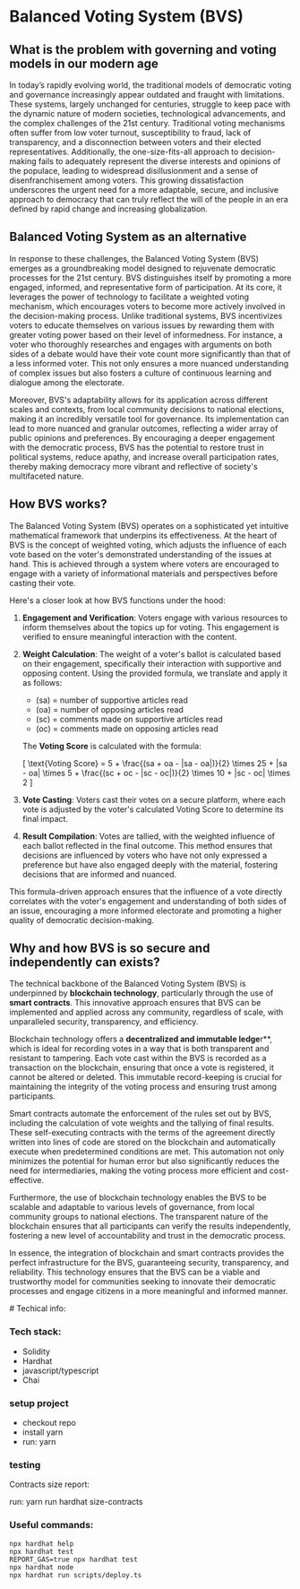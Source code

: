 # Balanced Voting System (BVS)



## What is the problem with governing and voting models in our modern age


In today’s rapidly evolving world, the traditional models of democratic voting and governance increasingly appear outdated and fraught with limitations. These systems, largely unchanged for centuries, struggle to keep pace with the dynamic nature of modern societies, technological advancements, and the complex challenges of the 21st century. Traditional voting mechanisms often suffer from low voter turnout, susceptibility to fraud, lack of transparency, and a disconnection between voters and their elected representatives. Additionally, the one-size-fits-all approach to decision-making fails to adequately represent the diverse interests and opinions of the populace, leading to widespread disillusionment and a sense of disenfranchisement among voters. This growing dissatisfaction underscores the urgent need for a more adaptable, secure, and inclusive approach to democracy that can truly reflect the will of the people in an era defined by rapid change and increasing globalization.


## Balanced Voting System as an alternative

In response to these challenges, the Balanced Voting System (BVS) emerges as a groundbreaking model designed to rejuvenate democratic processes for the 21st century. BVS distinguishes itself by promoting a more engaged, informed, and representative form of participation. At its core, it leverages the power of technology to facilitate a weighted voting mechanism, which encourages voters to become more actively involved in the decision-making process. Unlike traditional systems, BVS incentivizes voters to educate themselves on various issues by rewarding them with greater voting power based on their level of informedness. For instance, a voter who thoroughly researches and engages with arguments on both sides of a debate would have their vote count more significantly than that of a less informed voter. This not only ensures a more nuanced understanding of complex issues but also fosters a culture of continuous learning and dialogue among the electorate.

Moreover, BVS's adaptability allows for its application across different scales and contexts, from local community decisions to national elections, making it an incredibly versatile tool for governance. Its implementation can lead to more nuanced and granular outcomes, reflecting a wider array of public opinions and preferences. By encouraging a deeper engagement with the democratic process, BVS has the potential to restore trust in political systems, reduce apathy, and increase overall participation rates, thereby making democracy more vibrant and reflective of society's multifaceted nature.


## How BVS works?

The Balanced Voting System (BVS) operates on a sophisticated yet intuitive mathematical framework that underpins its effectiveness. At the heart of BVS is the concept of weighted voting, which adjusts the influence of each vote based on the voter's demonstrated understanding of the issues at hand. This is achieved through a system where voters are encouraged to engage with a variety of informational materials and perspectives before casting their vote.

Here's a closer look at how BVS functions under the hood:

1. **Engagement and Verification**: Voters engage with various resources to inform themselves about the topics up for voting. This engagement is verified to ensure meaningful interaction with the content.

2. **Weight Calculation**: The weight of a voter's ballot is calculated based on their engagement, specifically their interaction with supportive and opposing content. Using the provided formula, we translate and apply it as follows:

   - \(sa\) = number of supportive articles read
   - \(oa\) = number of opposing articles read
   - \(sc\) = comments made on supportive articles read
   - \(oc\) = comments made on opposing articles read

   The **Voting Score** is calculated with the formula: 
   
   \[ \text{Voting Score} = 5 + \frac{(sa + oa - |sa - oa|)}{2} \times 25 + |sa - oa| \times 5 + \frac{(sc + oc - |sc - oc|)}{2} \times 10 + |sc - oc| \times 2 \]

3. **Vote Casting**: Voters cast their votes on a secure platform, where each vote is adjusted by the voter's calculated Voting Score to determine its final impact.

4. **Result Compilation**: Votes are tallied, with the weighted influence of each ballot reflected in the final outcome. This method ensures that decisions are influenced by voters who have not only expressed a preference but have also engaged deeply with the material, fostering decisions that are informed and nuanced.

This formula-driven approach ensures that the influence of a vote directly correlates with the voter's engagement and understanding of both sides of an issue, encouraging a more informed electorate and promoting a higher quality of democratic decision-making.


## Why and how BVS is so secure and independently can exists?


The technical backbone of the Balanced Voting System (BVS) is underpinned by **blockchain technology**, particularly through the use of **smart contracts**. This innovative approach ensures that BVS can be implemented and applied across any community, regardless of scale, with unparalleled security, transparency, and efficiency.

Blockchain technology offers a **decentralized and immutable ledge**r**, which is ideal for recording votes in a way that is both transparent and resistant to tampering. Each vote cast within the BVS is recorded as a transaction on the blockchain, ensuring that once a vote is registered, it cannot be altered or deleted. This immutable record-keeping is crucial for maintaining the integrity of the voting process and ensuring trust among participants.

Smart contracts automate the enforcement of the rules set out by BVS, including the calculation of vote weights and the tallying of final results. These self-executing contracts with the terms of the agreement directly written into lines of code are stored on the blockchain and automatically execute when predetermined conditions are met. This automation not only minimizes the potential for human error but also significantly reduces the need for intermediaries, making the voting process more efficient and cost-effective.

Furthermore, the use of blockchain technology enables the BVS to be scalable and adaptable to various levels of governance, from local community groups to national elections. The transparent nature of the blockchain ensures that all participants can verify the results independently, fostering a new level of accountability and trust in the democratic process.

In essence, the integration of blockchain and smart contracts provides the perfect infrastructure for the BVS, guaranteeing security, transparency, and reliability. This technology ensures that the BVS can be a viable and trustworthy model for communities seeking to innovate their democratic processes and engage citizens in a more meaningful and informed manner.


# Techical info:

### Tech stack:

- Solidity
- Hardhat
- javascript/typescript
- Chai

### setup project

- checkout repo
- install yarn
- run: yarn

### testing

Contracts size report:

run: yarn run hardhat size-contracts

### Useful commands:

```shell
npx hardhat help
npx hardhat test
REPORT_GAS=true npx hardhat test
npx hardhat node
npx hardhat run scripts/deploy.ts
```
